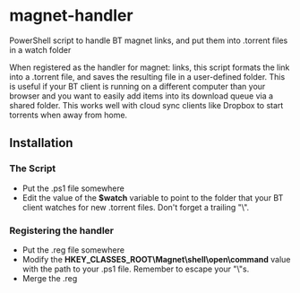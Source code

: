 # magnet-handler #
PowerShell script to handle BT magnet links, and put them into .torrent files in a watch folder

When registered as the handler for magnet: links, this script formats the link into a .torrent file, and saves the resulting file in a user-defined folder. This is useful if your BT client is running on a different computer than your browser and you want to easily add items into its download queue via a shared folder. This works well with cloud sync clients like Dropbox to start torrents when away from home.

## Installation ##
### The Script ###
* Put the .ps1 file somewhere
* Edit the value of the __$watch__ variable to point to the folder that your BT client watches for new .torrent files. Don't forget a trailing "\\".
### Registering the handler ###
* Put the .reg file somewhere
* Modify the __HKEY_CLASSES_ROOT\\Magnet\\shell\\open\\command__ value with the path to your .ps1 file. Remember to escape your "\\"s.
* Merge the .reg
